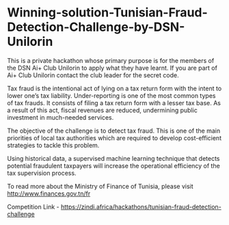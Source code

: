 # Winning-solution-Tunisian-Fraud-Detection-Challenge-by-DSN-Unilorin

This is a private hackathon whose primary purpose is for the members of the DSN Ai+ Club Unilorin to apply what they have learnt. If you are part of Ai+ Club Unilorin contact the club leader for the secret code.

Tax fraud is the intentional act of lying on a tax return form with the intent to lower one’s tax liability. Under-reporting is one of the most common types of tax frauds. It consists of filing a tax return form with a lesser tax base. As a result of this act, fiscal revenues are reduced, undermining public investment in much-needed services.

The objective of the challenge is to detect tax fraud. This is one of the main priorities of local tax authorities which are required to develop cost-efficient strategies to tackle this problem.

Using historical data, a supervised machine learning technique that detects potential fraudulent taxpayers will increase the operational efficiency of the tax supervision process.

To read more about the Ministry of Finance of Tunisia, please visit http://www.finances.gov.tn/fr

Competition Link - https://zindi.africa/hackathons/tunisian-fraud-detection-challenge
